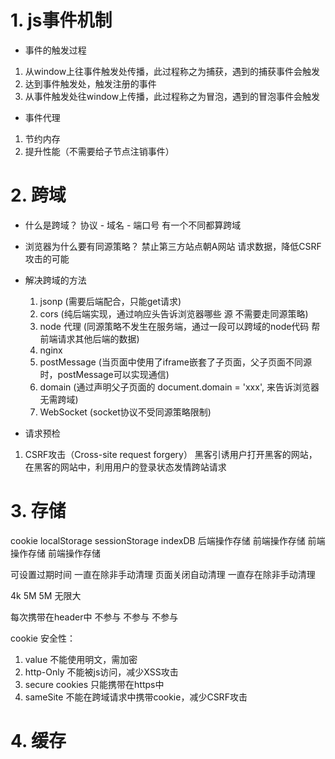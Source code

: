 # 1. js事件机制
 - 事件的触发过程
  1. 从window上往事件触发处传播，此过程称之为捕获，遇到的捕获事件会触发
  2. 达到事件触发处，触发注册的事件
  3. 从事件触发处往window上传播，此过程称之为冒泡，遇到的冒泡事件会触发

 - 事件代理
  1. 节约内存
  2. 提升性能（不需要给子节点注销事件）


# 2. 跨域
  - 什么是跨域？
     协议 - 域名 - 端口号  有一个不同都算跨域

  - 浏览器为什么要有同源策略？
     禁止第三方站点朝A网站 请求数据，降低CSRF攻击的可能

  - 解决跨域的方法
    1. jsonp (需要后端配合，只能get请求)
    2. cors (纯后端实现，通过响应头告诉浏览器哪些 源 不需要走同源策略)
    3. node 代理 (同源策略不发生在服务端，通过一段可以跨域的node代码 帮前端请求其他后端的数据)
    4. nginx
    5. postMessage (当页面中使用了iframe嵌套了子页面，父子页面不同源时，postMessage可以实现通信)
    6. domain (通过声明父子页面的 document.domain = 'xxx', 来告诉浏览器无需跨域)
    7. WebSocket (socket协议不受同源策略限制)
    
    

  - 请求预检

  1. CSRF攻击（Cross-site request forgery）
    黑客引诱用户打开黑客的网站，在黑客的网站中，利用用户的登录状态发情跨站请求
  


# 3. 存储
cookie              localStorage        sessionStorage          indexDB
后端操作存储          前端操作存储          前端操作存储            前端操作存储

可设置过期时间        一直在除非手动清理     页面关闭自动清理        一直存在除非手动清理               

4k                        5M                    5M                  无限大

每次携带在header中      不参与                  不参与                 不参与

cookie 安全性：
1. value 不能使用明文，需加密
2. http-Only 不能被js访问，减少XSS攻击
3. secure  cookies  只能携带在https中
4. sameSite  不能在跨域请求中携带cookie，减少CSRF攻击


# 4. 缓存

